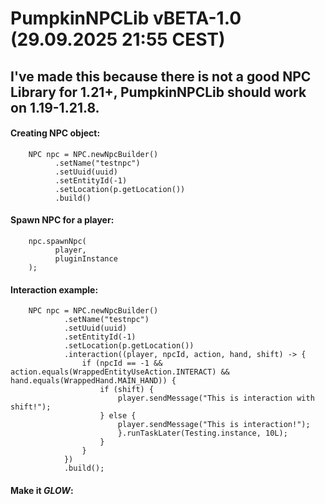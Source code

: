# PumpkinNPCLib vBETA-1.0<br>(29.09.2025 21:55 CEST)

## I've made this because there is not a good NPC Library for 1.21+, PumpkinNPCLib should work on 1.19-1.21.8.

#### Creating NPC object:
        NPC npc = NPC.newNpcBuilder()
              .setName("testnpc")
              .setUuid(uuid)
              .setEntityId(-1)
              .setLocation(p.getLocation())
              .build()
#### Spawn NPC for a player:
        npc.spawnNpc(
              player,
              pluginInstance
        );
#### Interaction example:
        NPC npc = NPC.newNpcBuilder()
                .setName("testnpc")
                .setUuid(uuid)
                .setEntityId(-1)
                .setLocation(p.getLocation())
                .interaction((player, npcId, action, hand, shift) -> {
                    if (npcId == -1 && action.equals(WrappedEntityUseAction.INTERACT) && hand.equals(WrappedHand.MAIN_HAND)) {
                        if (shift) {
                            player.sendMessage("This is interaction with shift!");
                        } else {
                            player.sendMessage("This is interaction!");
                            }.runTaskLater(Testing.instance, 10L);
                        }
                    }
                })
                .build();
#### Make it <i>GLOW</i>:




